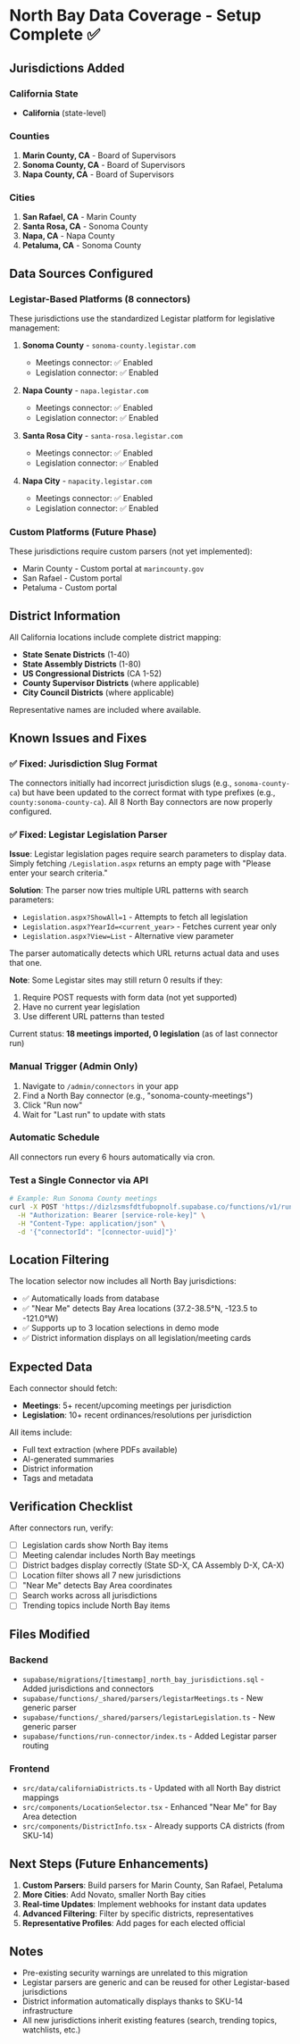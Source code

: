 # North Bay Data Coverage - Setup Complete ✅

## Jurisdictions Added

### California State
- **California** (state-level)

### Counties
1. **Marin County, CA** - Board of Supervisors
2. **Sonoma County, CA** - Board of Supervisors  
3. **Napa County, CA** - Board of Supervisors

### Cities
1. **San Rafael, CA** - Marin County
2. **Santa Rosa, CA** - Sonoma County
3. **Napa, CA** - Napa County
4. **Petaluma, CA** - Sonoma County

## Data Sources Configured

### Legistar-Based Platforms (8 connectors)
These jurisdictions use the standardized Legistar platform for legislative management:

1. **Sonoma County** - `sonoma-county.legistar.com`
   - Meetings connector: ✅ Enabled
   - Legislation connector: ✅ Enabled

2. **Napa County** - `napa.legistar.com`
   - Meetings connector: ✅ Enabled
   - Legislation connector: ✅ Enabled

3. **Santa Rosa City** - `santa-rosa.legistar.com`
   - Meetings connector: ✅ Enabled
   - Legislation connector: ✅ Enabled

4. **Napa City** - `napacity.legistar.com`
   - Meetings connector: ✅ Enabled
   - Legislation connector: ✅ Enabled

### Custom Platforms (Future Phase)
These jurisdictions require custom parsers (not yet implemented):
- Marin County - Custom portal at `marincounty.gov`
- San Rafael - Custom portal
- Petaluma - Custom portal

## District Information

All California locations include complete district mapping:
- **State Senate Districts** (1-40)
- **State Assembly Districts** (1-80)  
- **US Congressional Districts** (CA 1-52)
- **County Supervisor Districts** (where applicable)
- **City Council Districts** (where applicable)

Representative names are included where available.

## Known Issues and Fixes

### ✅ Fixed: Jurisdiction Slug Format
The connectors initially had incorrect jurisdiction slugs (e.g., `sonoma-county-ca`) but have been updated to the correct format with type prefixes (e.g., `county:sonoma-county-ca`). All 8 North Bay connectors are now properly configured.

### ✅ Fixed: Legistar Legislation Parser
**Issue**: Legistar legislation pages require search parameters to display data. Simply fetching `/Legislation.aspx` returns an empty page with "Please enter your search criteria."

**Solution**: The parser now tries multiple URL patterns with search parameters:
- `Legislation.aspx?ShowAll=1` - Attempts to fetch all legislation
- `Legislation.aspx?YearId=<current_year>` - Fetches current year only
- `Legislation.aspx?View=List` - Alternative view parameter

The parser automatically detects which URL returns actual data and uses that one.

**Note**: Some Legistar sites may still return 0 results if they:
1. Require POST requests with form data (not yet supported)
2. Have no current year legislation
3. Use different URL patterns than tested

Current status: **18 meetings imported, 0 legislation** (as of last connector run)

### Manual Trigger (Admin Only)
1. Navigate to `/admin/connectors` in your app
2. Find a North Bay connector (e.g., "sonoma-county-meetings")
3. Click "Run now"
4. Wait for "Last run" to update with stats

### Automatic Schedule
All connectors run every 6 hours automatically via cron.

### Test a Single Connector via API
```bash
# Example: Run Sonoma County meetings
curl -X POST 'https://dizlzsmsfdtfubopnolf.supabase.co/functions/v1/run-connector' \
  -H "Authorization: Bearer [service-role-key]" \
  -H "Content-Type: application/json" \
  -d '{"connectorId": "[connector-uuid]"}'
```

## Location Filtering

The location selector now includes all North Bay jurisdictions:
- ✅ Automatically loads from database
- ✅ "Near Me" detects Bay Area locations (37.2-38.5°N, -123.5 to -121.0°W)
- ✅ Supports up to 3 location selections in demo mode
- ✅ District information displays on all legislation/meeting cards

## Expected Data

Each connector should fetch:
- **Meetings**: 5+ recent/upcoming meetings per jurisdiction
- **Legislation**: 10+ recent ordinances/resolutions per jurisdiction

All items include:
- Full text extraction (where PDFs available)
- AI-generated summaries
- District information
- Tags and metadata

## Verification Checklist

After connectors run, verify:
- [ ] Legislation cards show North Bay items
- [ ] Meeting calendar includes North Bay meetings
- [ ] District badges display correctly (State SD-X, CA Assembly D-X, CA-X)
- [ ] Location filter shows all 7 new jurisdictions
- [ ] "Near Me" detects Bay Area coordinates
- [ ] Search works across all jurisdictions
- [ ] Trending topics include North Bay items

## Files Modified

### Backend
- `supabase/migrations/[timestamp]_north_bay_jurisdictions.sql` - Added jurisdictions and connectors
- `supabase/functions/_shared/parsers/legistarMeetings.ts` - New generic parser
- `supabase/functions/_shared/parsers/legistarLegislation.ts` - New generic parser
- `supabase/functions/run-connector/index.ts` - Added Legistar parser routing

### Frontend
- `src/data/californiaDistricts.ts` - Updated with all North Bay district mappings
- `src/components/LocationSelector.tsx` - Enhanced "Near Me" for Bay Area detection
- `src/components/DistrictInfo.tsx` - Already supports CA districts (from SKU-14)

## Next Steps (Future Enhancements)

1. **Custom Parsers**: Build parsers for Marin County, San Rafael, Petaluma
2. **More Cities**: Add Novato, smaller North Bay cities
3. **Real-time Updates**: Implement webhooks for instant data updates
4. **Advanced Filtering**: Filter by specific districts, representatives
5. **Representative Profiles**: Add pages for each elected official

## Notes

- Pre-existing security warnings are unrelated to this migration
- Legistar parsers are generic and can be reused for other Legistar-based jurisdictions
- District information automatically displays thanks to SKU-14 infrastructure
- All new jurisdictions inherit existing features (search, trending topics, watchlists, etc.)
